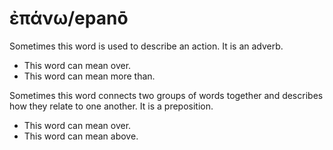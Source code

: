 # ἐπάνω/epanō
Sometimes this word is used to describe an action. It is an adverb.

* This word can mean over.
* This word can mean more than.

Sometimes this word connects two groups of words together and describes how they relate to one another. It is a preposition.

* This word can mean over.
* This word can mean above.
